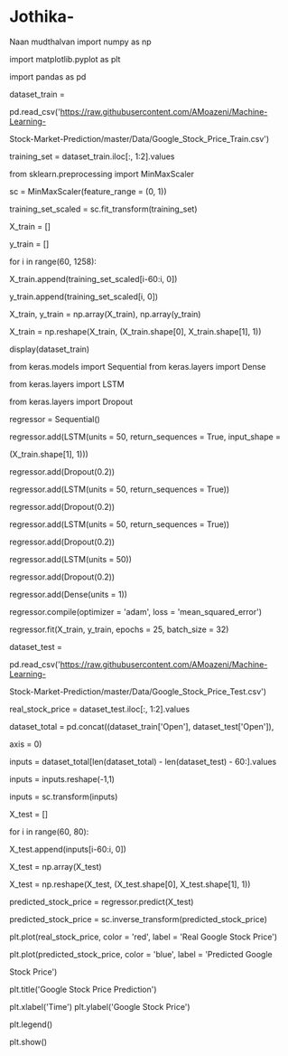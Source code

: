 # Jothika-
Naan mudthalvan
import numpy as np

import matplotlib.pyplot as plt

import pandas as pd

dataset_train = 

pd.read_csv('https://raw.githubusercontent.com/AMoazeni/Machine-Learning-

Stock-Market-Prediction/master/Data/Google_Stock_Price_Train.csv')

training_set = dataset_train.iloc[:, 1:2].values

from sklearn.preprocessing import MinMaxScaler

sc = MinMaxScaler(feature_range = (0, 1))

training_set_scaled = sc.fit_transform(training_set)

X_train = []

y_train = []

for i in range(60, 1258):

 X_train.append(training_set_scaled[i-60:i, 0])

 y_train.append(training_set_scaled[i, 0])

X_train, y_train = np.array(X_train), np.array(y_train)

X_train = np.reshape(X_train, (X_train.shape[0], X_train.shape[1], 1))

display(dataset_train)

from keras.models import Sequential
from keras.layers import Dense

from keras.layers import LSTM

from keras.layers import Dropout

regressor = Sequential()

regressor.add(LSTM(units = 50, return_sequences = True, input_shape = 

(X_train.shape[1], 1)))

regressor.add(Dropout(0.2))

regressor.add(LSTM(units = 50, return_sequences = True))

regressor.add(Dropout(0.2))

regressor.add(LSTM(units = 50, return_sequences = True))

regressor.add(Dropout(0.2))

regressor.add(LSTM(units = 50))

regressor.add(Dropout(0.2))

regressor.add(Dense(units = 1))

regressor.compile(optimizer = 'adam', loss = 'mean_squared_error')

regressor.fit(X_train, y_train, epochs = 25, batch_size = 32)

dataset_test = 

pd.read_csv('https://raw.githubusercontent.com/AMoazeni/Machine-Learning-

Stock-Market-Prediction/master/Data/Google_Stock_Price_Test.csv')

real_stock_price = dataset_test.iloc[:, 1:2].values

dataset_total = pd.concat((dataset_train['Open'], dataset_test['Open']), 

axis = 0)

inputs = dataset_total[len(dataset_total) - len(dataset_test) - 60:].values

inputs = inputs.reshape(-1,1)

inputs = sc.transform(inputs)

X_test = []

for i in range(60, 80):

 X_test.append(inputs[i-60:i, 0])

X_test = np.array(X_test)

X_test = np.reshape(X_test, (X_test.shape[0], X_test.shape[1], 1))

predicted_stock_price = regressor.predict(X_test)

predicted_stock_price = sc.inverse_transform(predicted_stock_price)

plt.plot(real_stock_price, color = 'red', label = 'Real Google Stock Price')

plt.plot(predicted_stock_price, color = 'blue', label = 'Predicted Google 

Stock Price')

plt.title('Google Stock Price Prediction')

plt.xlabel('Time')
plt.ylabel('Google Stock Price')

plt.legend()

plt.show()
